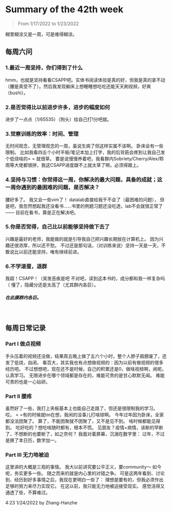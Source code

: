 # Summary of the 42th week
> From 1/17/2022 to 1/23/2022

糊里糊涂又是一周，可是难得糊涂。

## 每周六问

### 1.最近一周坚持，你们得到了什么

hmm，也就是坚持看看CSAPP吧。实体书阅读体验是真的好，但我是真的拿不动（腰是真受不了）。然后我发现躺床上想睡睡想吃吃还能天天刷视频，好爽（bushi）。

### 2.是否觉得比以前进步许多，进步的幅度如何

进步了一点点（1/65535）（狗头）给自己打1分吧就。

### 3.觉察训练的效率：时间、管理

无时间观念，无管理观念的一周，虽说生病了但这样实属不该啊。
卧床会有一些限制。
比如我看四五个小时平板/笔记本加上打字，我的后背筋会疼到让我自己发个低烧啥的= =
就很草。
要是说慢慢养着吧，我看群内Sobriety/Cherry/Alex/聆雨等大佬都很拼，我这CSAPP进度跟不上就太草了啊，必须得跟上。

### 4.坚持与习惯：你觉得这一周，你解决的最大问题，具备的成就；这一周你遇到的最困难的问题，是否解决？

腰好多了。
我又会一些vim了！
datalab直接给我干不会了（最困难的问题），
但是吧，我忽然想起我还没看书……书里的例题习题还没吃透，lab不会就很正常了——
    目前在看书，算是正在解决吧。

### 5.你是否觉得，自己比以前能够坚持做下去了

兴趣是最好的老师，我能做的就是引导我自己把兴趣长期放在计算机上。
因为兴趣还很浓厚，所以还不愁。
不过还是那句话，（对训练来说）坚持一天是一天，不敢说比以前还能坚持，唯有继续前进。

### 6.不学滚蛋，退群
    
我超！CSAPP！（突发恶疾是吧
不对吧，读到这本书的，成分都和我一样复杂吗（
懂了，隐藏分还是太高了（尤其群内各巨）。
##### 在此膜群内各巨。
<br>

## 每周日常记录

### Part I 做点视频

手头压着的视频还没做，结果周五晚上做了五六个小时，整个人脖子肩膀废了，还发了低烧，自闭。
看百大，其实我也有点想做视频的：因为以前有做视频的很多经历吧。
不过想想吧，现在还不是时候，自己的积累还是0，做啥视频啊，闹呢。
认真学习。
无限进步在哪个领域都是存在的，难能可贵的是甘心默默无闻。
难能可贵的也是一心钻研。

### Part II 腰疼

虽然好了一些，我打上夹板基本上也能自己走路了，但还是很限制我的学习。
哎。
= =有的时候就tm在想，我闲的没事儿打啥球啊。
今年过年因为卧床，全家都没法团聚了。
算了，不能团聚就不团聚了，又不是见不到。
啥时候都能见得到。
吃好吃的？想吃啥随时都有，根本不慌。
见朋友？疫情+病情，该断的早断了，不想断的也要断了，如之奈何？
我面对着屏幕，沉溺在数字里：
过年，不过是换了本日历，数字加一。

### Part III 无力地被迫

这里讲的大概是三观的事情。
我大以前讲究要公平正义，要community～
如今呢，务实更多一些。
随之而来的就是内心里的对错之争。
可是这两年看到、讨论到、经历到好多事情之后，我现在更明白一些了：
理想是要有的，但我必须作出足够的努力来尽力实现它。
在这以前，我只能无力地被迫接受现实。
感觉活得又通透了些，不算难过。

4:23 1/24/2022 by Zhang-Hanzhe